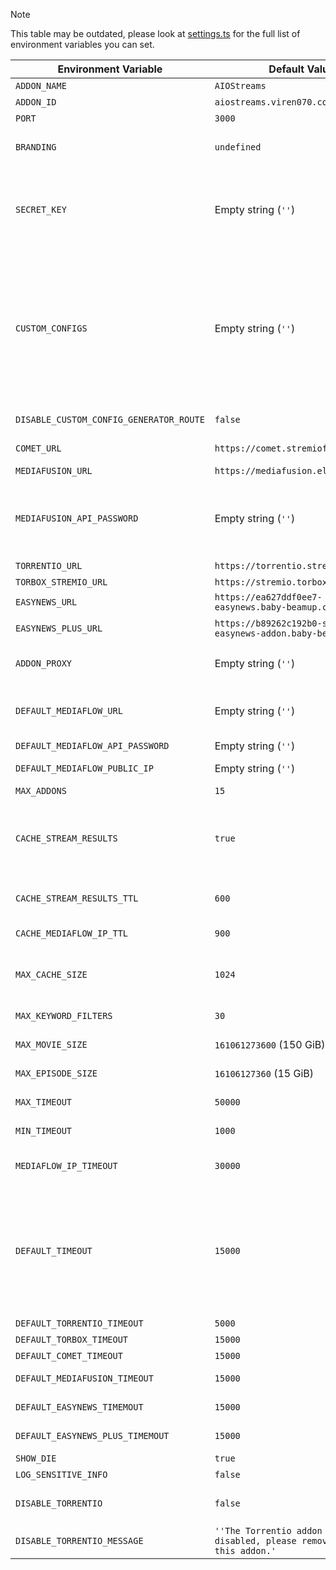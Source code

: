 > [!NOTE]
> This table may be outdated, please look at [settings.ts](https://github.com/Viren070/AIOStreams/blob/main/packages/utils/src/settings.ts) for the full list of environment variables you can set.

| Environment Variable               | Default Value                                          | Description                                                                                 |
|------------------------------------|------------------------------------------------------|---------------------------------------------------------------------------------------------|
| `ADDON_NAME`                       | `AIOStreams`                                         | The name of the addon.                                                                      |
| `ADDON_ID`                         | `aiostreams.viren070.com`                            | The unique identifier for the addon.                                                       |
| `PORT`                             | `3000`                                               | The port on which the server runs.                                                         |
| `BRANDING`                         | `undefined`    | Custom branding for the addon, displayed at the top of the configuration page. **This is a BUILD TIME environment variable.** |
| `SECRET_KEY`                       | Empty string (`''`)                                  | The secret key used for encryption or sensitive operations.  `openssl rand -hex 32` or `[System.Guid]::NewGuid().ToString("N").Substring(0, 32) + [System.Guid]::NewGuid().ToString("N").Substring(0, 32)` can be used to generate a new secret key for Linux/MacoS and Windows respectively.                         |
| `CUSTOM_CONFIGS`                   | Empty string (`''`)                                  | Custom configurations in JSON format, using the alias as the key, and the encoded/encrypted string as the value. e.g. {"default": "eyJyZXNvbHV0....", "rd": "E-affedc...}. <br/><br/>In this case, using /default/manifest.json would use the configuration stored at the `default` key.<br/><br/>To easily generate the value for this environment variable, head to /custom-config-generator on your instance to find a tool that outputs the necessary value based on your configurations.                                                |
| `DISABLE_CUSTOM_CONFIG_GENERATOR_ROUTE` | `false` | Whether to disable the /custom-config-generator route |
| `COMET_URL`                        | `https://comet.stremiofr.com/`                       | The URL for the Comet addon. You can replace this with your self-hosted instance of Comet.                                                             |
| `MEDIAFUSION_URL`                  | `https://mediafusion.elfhosted.com/`                 | The URL for the MediaFusion addon                                                      |
| `MEDIAFUSION_API_PASSWORD`         | Empty string (`''`)                                  | The API_PASSWORD variable you set for your self-hosted MediaFusion instance. This is required if you want AIOStreams to generate configurations for MediaFusion based on the services you entered. If you provide the override url option for MediaFusion, this environment variable isn't required                                                     |
| `TORRENTIO_URL`                    | `https://torrentio.strem.fun/`                       | The URL for the Torrentio addon.                                                         |
| `TORBOX_STREMIO_URL`               | `https://stremio.torbox.app/`                        | The URL for the Torbox Stremio addon.                                                    |
| `EASYNEWS_URL`                     | `https://ea627ddf0ee7-easynews.baby-beamup.club/`    | The URL for the Easynews addon.                                                          |
| `EASYNEWS_PLUS_URL`                | `https://b89262c192b0-stremio-easynews-addon.baby-beamup.club/` | The URL for the Easynews Plus addon. This can be replaced with your self-hosted instance                                               |
| `ADDON_PROXY`                      | Empty string (`''`)                                  | You can run the requests AIOStreams makes to other addons through a proxy such as https://github.com/cmj2002/warp-docker                                                                  |
| `DEFAULT_MEDIAFLOW_URL`            | Empty string (`''`)                                  | You can set a default MediaFlow URL. All configurations made at an instance with this enabled will use this MediaFlow URL if it is not overriden by a user-set URL at the configure page                                                              |
| `DEFAULT_MEDIAFLOW_API_PASSWORD`   | Empty string (`''`)                                  | The API password for the default MediaFlow URL.                                          |
| `DEFAULT_MEDIAFLOW_PUBLIC_IP`      | Empty string (`''`)                                  | Public IP for the default MediaFlow instance. This IP is forwarded to other addons                                            |
| `MAX_ADDONS`                       | `15`                                                 | Maximum number of addons allowed.                                                          |
| `CACHE_STREAM_RESULTS`             | `true`                                               | Whether to cache the responses from addons for a specific requests. Only useful when the exact same request with the same debrid service configuration is repeated within a small timeframe. This can end up overwriting the MediaFlow public IPs depending on how many users are using the instance | 
| `CACHE_STREAM_RESULTS_TTL`         | `600`                                                | The time to live (TTL) for cached stream responses in seconds. Cache that becomes older than this time is discarded | 
| `CACHE_MEDIAFLOW_IP_TTL`           | `900`                                                | The time to live (TTL) for cached public IPs for the same MediaFlow URL and password. | 
| `MAX_CACHE_SIZE`                   | `1024`                                               | Maximum number of items the memory cache can hold. The cache stores streams from addon responses (for 10 minutes) and MediaFlow Public IPs (for 5 minutes).   | 
| `MAX_KEYWORD_FILTERS`              | `30`                                                 | The maximum number of individual filters that you are allowed to enter for all keyword filters | 
| `MAX_MOVIE_SIZE`                   | `161061273600` (150 GiB)                             | The maximum movie size that the user can set with the slider at the configuration page                                                      |
| `MAX_EPISODE_SIZE`                 | `16106127360` (15 GiB)                               | The maximum episode size that the user can set with the slider at the configuration page                                               |
| `MAX_TIMEOUT`                      | `50000`                                              | Maximum timeout that can be entered by the user in the configuration options                                    |
| `MIN_TIMEOUT`                      | `1000`                                               | Minimum timeout that can be entered by the user in the configuration options                                      |
| `MEDIAFLOW_IP_TIMEOUT`             | `30000`                                              | The timeout for public IP requests to MediaFlow. When AIOStreams fails to get the IP, it will not make the request to the addon.
| `DEFAULT_TIMEOUT`                  | `15000`                                              | The value of this environment variable applies to all addon requests by default, unless overriden by an addon specific environment variable. <br/><br/>What this means is that this value essentially controls the time you wait for AIOStreams to response. As AIOStreams barely takes any time for its post-sorting and filtering. If all timeouts are set to 5000ms, the addon is forced to respond within 5 seconds, as all addon requests are carried out concurrently.                                       |
| `DEFAULT_TORRENTIO_TIMEOUT`        | `5000`                                               | Default timeout for Torrentio requests (in milliseconds).                                |
| `DEFAULT_TORBOX_TIMEOUT`           | `15000`                                              | Default timeout for Torbox requests (in milliseconds).                                   |
| `DEFAULT_COMET_TIMEOUT`            | `15000`                                              | Default timeout for Comet requests (in milliseconds).                                    |
| `DEFAULT_MEDIAFUSION_TIMEOUT`      | `15000`                                              | Default timeout for MediaFusion requests (in milliseconds).                              |
| `DEFAULT_EASYNEWS_TIMEMOUT`        | `15000`                                              | Default timeout for Easynews requests (in milliseconds).                                 |
| `DEFAULT_EASYNEWS_PLUS_TIMEMOUT`   | `15000`                                              | Default timeout for Easynews Plus requests (in milliseconds).                            |
| `SHOW_DIE`                         | `true`                                               | Whether to display the die emoji in AIOStreams results                                                          |
| `LOG_SENSITIVE_INFO`               | `false`                                              | Whether to log sensitive information.                                                      |
| `DISABLE_TORRENTIO`                | `false`                                              | Whether to disable adding Torrentio as an addon, through override URLs, custom addons, or through the public ElfHosted instance of StremThru | 
| `DISABLE_TORRENTIO_MESSAGE`        | `''The Torrentio addon has been disabled, please remove it to use this addon.'`| The message shown when `DISABLE_TORRENTIO` is `true` and Torrentio is present in the configuration |
